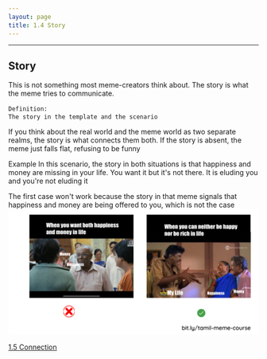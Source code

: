 ```yaml
---
layout: page
title: 1.4 Story
---
```

---

## Story
This is not something most meme-creators think about. The story is what the meme tries to communicate.

~~~
Definition:
The story in the template and the scenario
~~~

If you think about the real world and the meme world as two separate realms, the story is what connects them both. If the story is absent, the meme just falls flat, refusing to be funny

Example
In this scenario, the story in both situations is that happiness and money are missing in your life. You want it but it's not there. It is eluding you and you're not eluding it

The first case won't work because the story in that meme signals that happiness and money are being offered to you, which is not the case
![](/images/anatomy/story.png)

<a href = '/15-connection/' class ='nav-button'> 1.5 Connection </a>
